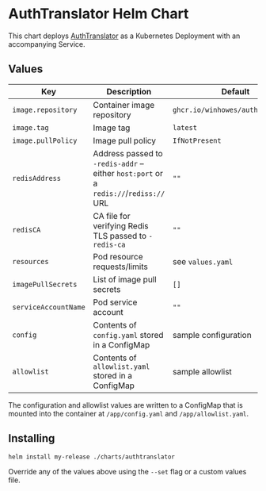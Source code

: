 # AuthTranslator Helm Chart

This chart deploys [AuthTranslator](https://github.com/winhowes/AuthTranslator) as a Kubernetes Deployment with an accompanying Service.

## Values

| Key | Description | Default |
|-----|-------------|---------|
| `image.repository` | Container image repository | `ghcr.io/winhowes/authtranslator` |
| `image.tag` | Image tag | `latest` |
| `image.pullPolicy` | Image pull policy | `IfNotPresent` |
| `redisAddress` | Address passed to `-redis-addr` – either `host:port` or a `redis://`/`rediss://` URL | `""` |
| `redisCA` | CA file for verifying Redis TLS passed to `-redis-ca` | `""` |
| `resources` | Pod resource requests/limits | see `values.yaml` |
| `imagePullSecrets` | List of image pull secrets | `[]` |
| `serviceAccountName` | Pod service account | `""` |
| `config` | Contents of `config.yaml` stored in a ConfigMap | sample configuration |
| `allowlist` | Contents of `allowlist.yaml` stored in a ConfigMap | sample allowlist |

The configuration and allowlist values are written to a ConfigMap that is mounted into the container at `/app/config.yaml` and `/app/allowlist.yaml`.

## Installing

```bash
helm install my-release ./charts/authtranslator
```

Override any of the values above using the `--set` flag or a custom values file.
